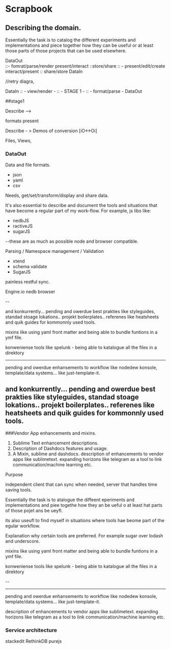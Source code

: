 # Scrapbook

## Describing the domain.
 
Essentially the task is to catalog the different experiments and implementations and piece together how they can be useful or at least those parts of those projects that can be used elsewhere.


 DataOut  
 ::- fomrat/parse/render present/interact ::store/share
 :: - present/edit/create interact/present :: share/store
 DataIn
 
 //retry diagra,
 
 DataIn
 :: - view/render -
 :: - STAGE 1 -
 :: - format/parse - 
 DataOut
 
##stage1  

Describe -->

formats 
present



Describe - > 
Demos of conversion [iO<->Oi]

Files, Views, 
### DataOut

Data and file formats.

* json
* yaml
* csv



Needs, get/set/transform/display and share data.

It's also essential to describe and document the tools and situations that have become a regular part of my work-flow.
For example, js libs like:

* nedbJS
* ractiveJS
* sugarJS

--these are as much as possible node and browser compatible.


Parsing / Namespace management / Validation

* xtend
* schema validate
* SugarJS


painless restful sync.

Engine.io
nedb browser

--

and konkurrently... pending and owerdue best prakties like styleguides, standad stoage lokations.. projekt boilerplates.. referenes like  heatsheets and quik guides for kommonnly used tools.


mixins like using yaml front matter and being able to bundle funtions in a ymf file.

konweniense tools like spelunk - being able to katalogue all the files in a direktory

---

pending and owerdue enhansements to workflow like nodedew konsole, template/data systems... like just-template-it.

and konkurrently... pending and owerdue best prakties like styleguides, standad stoage lokations.. projekt boilerplates.. referenes like  heatsheets and quik guides for kommonnly used tools.
---

###Vendor App enhancements and mixins.

1. Sublime Text enhancement descriptions.
2. Description of Dashdocs features and usage.
3. A Mixin, sublime and dashdocs.
description of enhancements to vendor apps like sublimetext.
expanding horizons like telegram as a tool to link communication/machine learning etc.


Purpose

independent client that can sync when needed, server that handles time saving tools.


Essentially the task is to atalogue the diffeent eperiments and implementations and piee togethe how they an be ueful o at least hat parts of those pojet ans be ueyfl.

its also useufl to find myself in situations where tools hae beome part of the egular workflow.

Explanation why certain tools are preferred. For example sugar over lodash and underscore.

mixins like using yaml front matter and being able to bundle funtions in a ymf file.

konweniense tools like spelunk - being able to katalogue all the files in a direktory

--


---

pending and owerdue enhansements to workflow like nodedew konsole, template/data systems... like just-template-it.



description of enhancements to vendor apps like sublimetext.
expanding horizons like telegram as a tool to link communication/machine learning etc.

### Service architecture

stackedit
RethinkDB purejs


